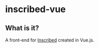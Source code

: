 # inscribed-vue

## What is it?

A front-end for [Inscribed](https://github.com/howlCode/inscribed) created in Vue.js.

